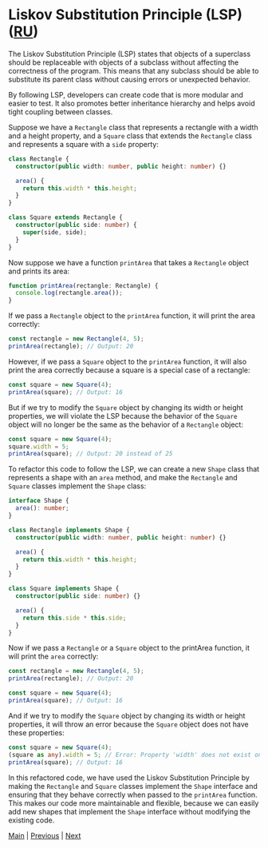 # Liskov Substitution Principle (LSP) ([RU](./README_RU.md))

The Liskov Substitution Principle (LSP) states that objects of a superclass should be replaceable with objects of a subclass without affecting the correctness of the program. This means that any subclass should be able to substitute its parent class without causing errors or unexpected behavior.

By following LSP, developers can create code that is more modular and easier to test. It also promotes better inheritance hierarchy and helps avoid tight coupling between classes.


Suppose we have a `Rectangle` class that represents a rectangle with a width and a height property, and a `Square` class that extends the `Rectangle` class and represents a square with a `side` property:

```typescript
class Rectangle {
  constructor(public width: number, public height: number) {}

  area() {
    return this.width * this.height;
  }
}

class Square extends Rectangle {
  constructor(public side: number) {
    super(side, side);
  }
}
```

Now suppose we have a function `printArea` that takes a `Rectangle` object and prints its area:

```typescript
function printArea(rectangle: Rectangle) {
  console.log(rectangle.area());
}
```

If we pass a `Rectangle` object to the `printArea` function, it will print the area correctly:

```typescript
const rectangle = new Rectangle(4, 5);
printArea(rectangle); // Output: 20
```

However, if we pass a `Square` object to the `printArea` function, it will also print the area correctly because a square is a special case of a rectangle:

```typescript
const square = new Square(4);
printArea(square); // Output: 16
```

But if we try to modify the `Square` object by changing its width or height properties, we will violate the LSP because the behavior of the `Square` object will no longer be the same as the behavior of a `Rectangle` object:

```typescript
const square = new Square(4);
square.width = 5;
printArea(square); // Output: 20 instead of 25
```

To refactor this code to follow the LSP, we can create a new `Shape` class that represents a shape with an `area` method, and make the `Rectangle` and `Square` classes implement the `Shape` class:

```typescript
interface Shape {
  area(): number;
}

class Rectangle implements Shape {
  constructor(public width: number, public height: number) {}

  area() {
    return this.width * this.height;
  }
}

class Square implements Shape {
  constructor(public side: number) {}

  area() {
    return this.side * this.side;
  }
}
```

Now if we pass a `Rectangle` or a `Square` object to the printArea function, it will print the `area` correctly:

```typescript
const rectangle = new Rectangle(4, 5);
printArea(rectangle); // Output: 20

const square = new Square(4);
printArea(square); // Output: 16
```

And if we try to modify the `Square` object by changing its width or height properties, it will throw an error because the `Square` object does not have these properties:

```typescript
const square = new Square(4);
(square as any).width = 5; // Error: Property 'width' does not exist on type 'Square'
printArea(square); // Output: 16
```

In this refactored code, we have used the Liskov Substitution Principle by making the `Rectangle` and `Square` classes implement the `Shape` interface and ensuring that they behave correctly when passed to the `printArea` function. This makes our code more maintainable and flexible, because we can easily add new shapes that implement the `Shape` interface without modifying the existing code.

[Main](../README.md) | [Previous](../O/README.md) | [Next](../I/README.md)

